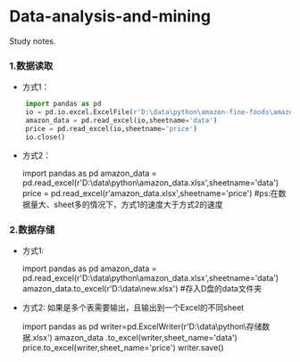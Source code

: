 # Data-analysis-and-mining
Study notes.

### 1.数据读取
+ 方式1：
```py
    import pandas as pd
    io = pd.io.excel.ExcelFile(r'D:\data\python\amazon-fine-foods\amazon_data.xlsx')
    amazon_data = pd.read_excel(io,sheetname='data')
    price = pd.read_excel(io,sheetname='price')
    io.close()
``` 
+ 方式2：

    import pandas as pd
    amazon_data = pd.read_excel(r'D:\data\python\amazon_data.xlsx',sheetname='data')
    price = pd.read_excel(r'amazon_data.xlsx',sheetname='price')
    #ps:在数据量大、sheet多的情况下，方式1的速度大于方式2的速度

### 2.数据存储
+ 方式1:

    import pandas as pd
    amazon_data = pd.read_excel(r'D:\data\python\amazon_data.xlsx',sheetname='data')
    amazon_data.to_excel(r'D:\data\new.xlsx')  #存入D盘的data文件夹

+ 方式2: 如果是多个表需要输出，且输出到一个Excel的不同sheet

    import pandas as pd
    writer=pd.ExcelWriter(r'D:\data\python\存储数据.xlsx')
    amazon_data .to_excel(writer,sheet_name='data')
    price.to_excel(writer,sheet_name='price')
    writer.save()
